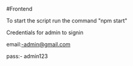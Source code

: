 #Frontend

To start the script run the command "npm start"

Credentials for admin to signin 

email:-admin@gmail.com

pass:- admin123


